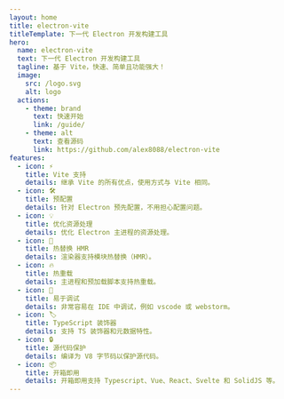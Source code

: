 ```yaml
---
layout: home
title: electron-vite
titleTemplate: 下一代 Electron 开发构建工具
hero:
  name: electron-vite
  text: 下一代 Electron 开发构建工具
  tagline: 基于 Vite，快速、简单且功能强大！
  image:
    src: /logo.svg
    alt: logo
  actions:
    - theme: brand
      text: 快速开始
      link: /guide/
    - theme: alt
      text: 查看源码
      link: https://github.com/alex8088/electron-vite
features:
  - icon: ⚡
    title: Vite 支持
    details: 继承 Vite 的所有优点，使用方式与 Vite 相同。
  - icon: 🛠
    title: 预配置
    details: 针对 Electron 预先配置，不用担心配置问题。
  - icon: 💡
    title: 优化资源处理
    details: 优化 Electron 主进程的资源处理。
  - icon: 🚀
    title: 热替换 HMR
    details: 渲染器支持模块热替换（HMR）。
  - icon: 🔥
    title: 热重载
    details: 主进程和预加载脚本支持热重载。
  - icon: 🔌
    title: 易于调试
    details: 非常容易在 IDE 中调试，例如 vscode 或 webstorm。
  - icon: 🏷️
    title: TypeScript 装饰器
    details: 支持 TS 装饰器和元数据特性。
  - icon: 🔒
    title: 源代码保护
    details: 编译为 V8 字节码以保护源代码。
  - icon: 📦
    title: 开箱即用
    details: 开箱即用支持 Typescript、Vue、React、Svelte 和 SolidJS 等。
---
```


<script lang="ts" setup>
import Sponsor from '../.vitepress/theme/components/Sponsor.vue'
</script>

<Sponsor />
